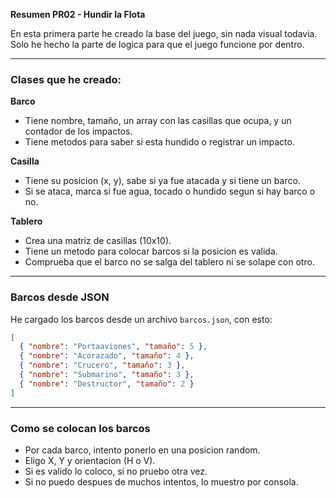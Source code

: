 **Resumen PR02 - Hundir la Flota**

En esta primera parte he creado la base del juego, sin nada visual todavia. Solo he hecho la parte de logica para que el juego funcione por dentro.

---

### Clases que he creado:

**Barco**

* Tiene nombre, tamaño, un array con las casillas que ocupa, y un contador de los impactos.
* Tiene metodos para saber si esta hundido o registrar un impacto.

**Casilla**

* Tiene su posicion (x, y), sabe si ya fue atacada y si tiene un barco.
* Si se ataca, marca si fue agua, tocado o hundido segun si hay barco o no.

**Tablero**

* Crea una matriz de casillas (10x10).
* Tiene un metodo para colocar barcos si la posicion es valida.
* Comprueba que el barco no se salga del tablero ni se solape con otro.

---

### Barcos desde JSON

He cargado los barcos desde un archivo `barcos.json`, con esto:

```json
[
  { "nombre": "Portaaviones", "tamaño": 5 },
  { "nombre": "Acorazado", "tamaño": 4 },
  { "nombre": "Crucero", "tamaño": 3 },
  { "nombre": "Submarino", "tamaño": 3 },
  { "nombre": "Destructor", "tamaño": 2 }
]
```

---

### Como se colocan los barcos

* Por cada barco, intento ponerlo en una posicion random.
* Eligo X, Y y orientacion (H o V).
* Si es valido lo coloco, si no pruebo otra vez.
* Si no puedo despues de muchos intentos, lo muestro por consola.
